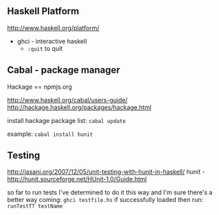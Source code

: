 ## Haskell Platform

http://www.haskell.org/platform/

- ghci - interactive haskell
	- `:quit` to quit


## Cabal - package manager

Hackage == npmjs.org

http://www.haskell.org/cabal/users-guide/
http://hackage.haskell.org/packages/hackage.html

install hackage package list:
`cabal update`

example:
`cabal install hunit`

## Testing

http://jasani.org/2007/12/05/unit-testing-with-hunit-in-haskell/
hunit - http://hunit.sourceforge.net/HUnit-1.0/Guide.html

so far to run tests I've determined to do it this way and I'm sure there's a better way coming:
`ghci testfile.hs`
if successfully loaded then run:
`runTestTT testName`








